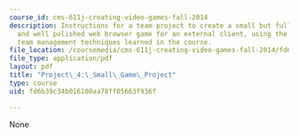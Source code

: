 ```yaml
---
course_id: cms-611j-creating-video-games-fall-2014
description: Instructions for a team project to create a small but fully functional
  and well polished web browser game for an external client, using the project and
  team management techniques learned in the course.
file_location: /coursemedia/cms-611j-creating-video-games-fall-2014/fd6b39c34b016100aa78ff05663f936f_MITCMS_611JF14_project4.pdf
file_type: application/pdf
layout: pdf
title: "Project\_4:\_Small\_Game\_Project"
type: course
uid: fd6b39c34b016100aa78ff05663f936f

---
```

None